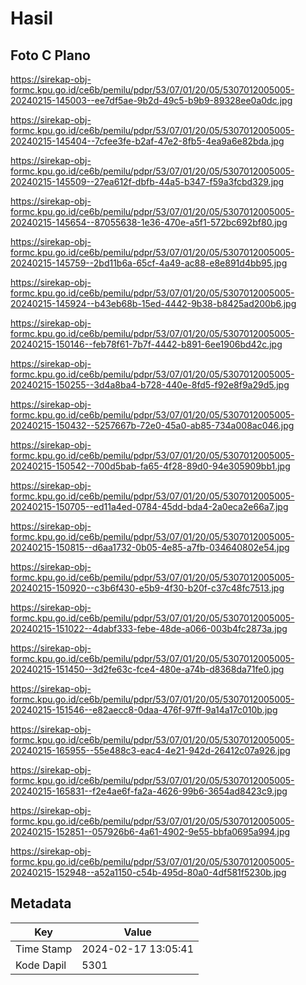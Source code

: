 # Hasil

## Foto C Plano

https://sirekap-obj-formc.kpu.go.id/ce6b/pemilu/pdpr/53/07/01/20/05/5307012005005-20240215-145003--ee7df5ae-9b2d-49c5-b9b9-89328ee0a0dc.jpg

https://sirekap-obj-formc.kpu.go.id/ce6b/pemilu/pdpr/53/07/01/20/05/5307012005005-20240215-145404--7cfee3fe-b2af-47e2-8fb5-4ea9a6e82bda.jpg

https://sirekap-obj-formc.kpu.go.id/ce6b/pemilu/pdpr/53/07/01/20/05/5307012005005-20240215-145509--27ea612f-dbfb-44a5-b347-f59a3fcbd329.jpg

https://sirekap-obj-formc.kpu.go.id/ce6b/pemilu/pdpr/53/07/01/20/05/5307012005005-20240215-145654--87055638-1e36-470e-a5f1-572bc692bf80.jpg

https://sirekap-obj-formc.kpu.go.id/ce6b/pemilu/pdpr/53/07/01/20/05/5307012005005-20240215-145759--2bd11b6a-65cf-4a49-ac88-e8e891d4bb95.jpg

https://sirekap-obj-formc.kpu.go.id/ce6b/pemilu/pdpr/53/07/01/20/05/5307012005005-20240215-145924--b43eb68b-15ed-4442-9b38-b8425ad200b6.jpg

https://sirekap-obj-formc.kpu.go.id/ce6b/pemilu/pdpr/53/07/01/20/05/5307012005005-20240215-150146--feb78f61-7b7f-4442-b891-6ee1906bd42c.jpg

https://sirekap-obj-formc.kpu.go.id/ce6b/pemilu/pdpr/53/07/01/20/05/5307012005005-20240215-150255--3d4a8ba4-b728-440e-8fd5-f92e8f9a29d5.jpg

https://sirekap-obj-formc.kpu.go.id/ce6b/pemilu/pdpr/53/07/01/20/05/5307012005005-20240215-150432--5257667b-72e0-45a0-ab85-734a008ac046.jpg

https://sirekap-obj-formc.kpu.go.id/ce6b/pemilu/pdpr/53/07/01/20/05/5307012005005-20240215-150542--700d5bab-fa65-4f28-89d0-94e305909bb1.jpg

https://sirekap-obj-formc.kpu.go.id/ce6b/pemilu/pdpr/53/07/01/20/05/5307012005005-20240215-150705--ed11a4ed-0784-45dd-bda4-2a0eca2e66a7.jpg

https://sirekap-obj-formc.kpu.go.id/ce6b/pemilu/pdpr/53/07/01/20/05/5307012005005-20240215-150815--d6aa1732-0b05-4e85-a7fb-034640802e54.jpg

https://sirekap-obj-formc.kpu.go.id/ce6b/pemilu/pdpr/53/07/01/20/05/5307012005005-20240215-150920--c3b6f430-e5b9-4f30-b20f-c37c48fc7513.jpg

https://sirekap-obj-formc.kpu.go.id/ce6b/pemilu/pdpr/53/07/01/20/05/5307012005005-20240215-151022--4dabf333-febe-48de-a066-003b4fc2873a.jpg

https://sirekap-obj-formc.kpu.go.id/ce6b/pemilu/pdpr/53/07/01/20/05/5307012005005-20240215-151450--3d2fe63c-fce4-480e-a74b-d8368da71fe0.jpg

https://sirekap-obj-formc.kpu.go.id/ce6b/pemilu/pdpr/53/07/01/20/05/5307012005005-20240215-151546--e82aecc8-0daa-476f-97ff-9a14a17c010b.jpg

https://sirekap-obj-formc.kpu.go.id/ce6b/pemilu/pdpr/53/07/01/20/05/5307012005005-20240215-165955--55e488c3-eac4-4e21-942d-26412c07a926.jpg

https://sirekap-obj-formc.kpu.go.id/ce6b/pemilu/pdpr/53/07/01/20/05/5307012005005-20240215-165831--f2e4ae6f-fa2a-4626-99b6-3654ad8423c9.jpg

https://sirekap-obj-formc.kpu.go.id/ce6b/pemilu/pdpr/53/07/01/20/05/5307012005005-20240215-152851--057926b6-4a61-4902-9e55-bbfa0695a994.jpg

https://sirekap-obj-formc.kpu.go.id/ce6b/pemilu/pdpr/53/07/01/20/05/5307012005005-20240215-152948--a52a1150-c54b-495d-80a0-4df581f5230b.jpg


## Metadata

| Key        | Value               |
| ---------- | ------------------- |
| Time Stamp | 2024-02-17 13:05:41 |
| Kode Dapil | 5301                |



